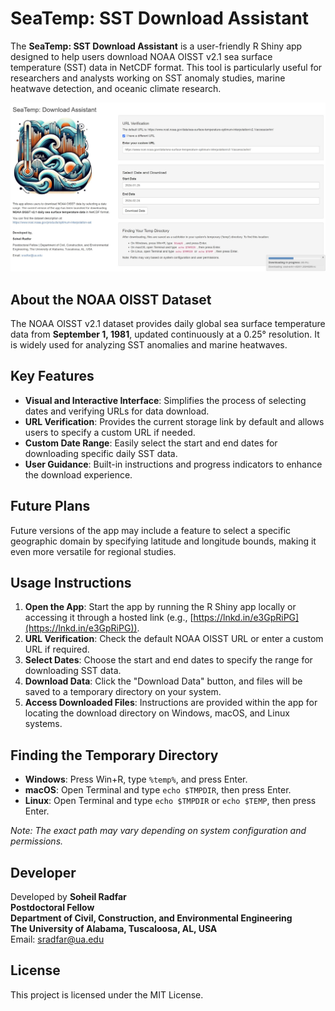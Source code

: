 # SeaTemp: SST Download Assistant

The **SeaTemp: SST Download Assistant** is a user-friendly R Shiny app designed to help users download NOAA OISST v2.1 sea surface temperature (SST) data in NetCDF format. This tool is particularly useful for researchers and analysts working on SST anomaly studies, marine heatwave detection, and oceanic climate research.

![SeaTemp Screenshot](https://github.com/sradfar/SeaTemp/blob/main/SeaTemp.jfif)

## About the NOAA OISST Dataset

The NOAA OISST v2.1 dataset provides daily global sea surface temperature data from **September 1, 1981**, updated continuously at a 0.25° resolution. It is widely used for analyzing SST anomalies and marine heatwaves.

## Key Features

- **Visual and Interactive Interface**: Simplifies the process of selecting dates and verifying URLs for data download.
- **URL Verification**: Provides the current storage link by default and allows users to specify a custom URL if needed.
- **Custom Date Range**: Easily select the start and end dates for downloading specific daily SST data.
- **User Guidance**: Built-in instructions and progress indicators to enhance the download experience.
  
## Future Plans

Future versions of the app may include a feature to select a specific geographic domain by specifying latitude and longitude bounds, making it even more versatile for regional studies.

## Usage Instructions

1. **Open the App**: Start the app by running the R Shiny app locally or accessing it through a hosted link (e.g., [https://lnkd.in/e3GpRiPG](https://lnkd.in/e3GpRiPG)).
2. **URL Verification**: Check the default NOAA OISST URL or enter a custom URL if required.
3. **Select Dates**: Choose the start and end dates to specify the range for downloading SST data.
4. **Download Data**: Click the "Download Data" button, and files will be saved to a temporary directory on your system.
5. **Access Downloaded Files**: Instructions are provided within the app for locating the download directory on Windows, macOS, and Linux systems.

## Finding the Temporary Directory

- **Windows**: Press Win+R, type `%temp%`, and press Enter.
- **macOS**: Open Terminal and type `echo $TMPDIR`, then press Enter.
- **Linux**: Open Terminal and type `echo $TMPDIR` or `echo $TEMP`, then press Enter.

_Note: The exact path may vary depending on system configuration and permissions._

## Developer

Developed by **Soheil Radfar**  
**Postdoctoral Fellow**  
**Department of Civil, Construction, and Environmental Engineering**  
**The University of Alabama, Tuscaloosa, AL, USA**  
Email: [sradfar@ua.edu](mailto:sradfar@ua.edu)

## License

This project is licensed under the MIT License.
